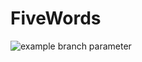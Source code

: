 # FiveWords

![example branch parameter](https://github.com/VictorPozdeev1/FiveWords/actions/workflows/main.yml/badge.svg?branch=main)